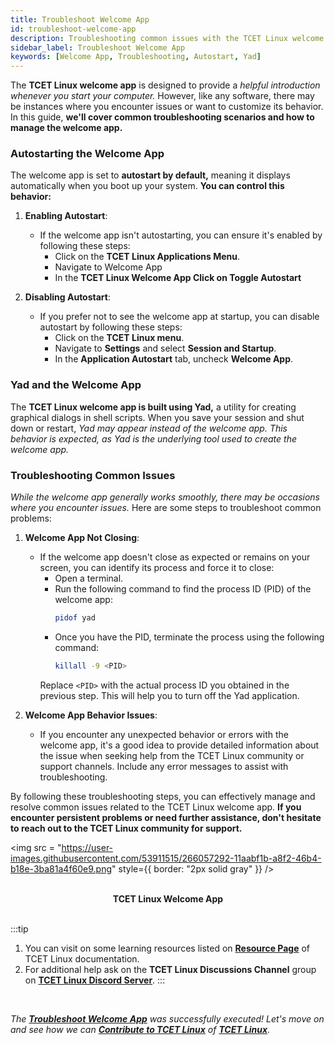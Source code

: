 ```yaml
---
title: Troubleshoot Welcome App
id: troubleshoot-welcome-app
description: Troubleshooting common issues with the TCET Linux welcome app.
sidebar_label: Troubleshoot Welcome App
keywords: [Welcome App, Troubleshooting, Autostart, Yad]
---
```


The **TCET Linux welcome app** is designed to provide a *helpful introduction whenever you start your computer.* However, like any software, there may be instances where you encounter issues or want to customize its behavior. In this guide, **we'll cover common troubleshooting scenarios and how to manage the welcome app.**

### Autostarting the Welcome App

The welcome app is set to **autostart by default,** meaning it displays automatically when you boot up your system. **You can control this behavior:**

1. **Enabling Autostart**:
   - If the welcome app isn't autostarting, you can ensure it's enabled by following these steps:
     - Click on the **TCET Linux Applications Menu**.
     - Navigate to Welcome App
     - In the **TCET Linux Welcome App Click on Toggle Autostart**

2. **Disabling Autostart**:
   - If you prefer not to see the welcome app at startup, you can disable autostart by following these steps:
     - Click on the **TCET Linux menu**.
     - Navigate to **Settings** and select **Session and Startup**.
     - In the **Application Autostart** tab, uncheck **Welcome App**.

### Yad and the Welcome App

The **TCET Linux welcome app is built using Yad,** a utility for creating graphical dialogs in shell scripts. When you save your session and shut down or restart, *Yad may appear instead of the welcome app. This behavior is expected, as Yad is the underlying tool used to create the welcome app.*

### Troubleshooting Common Issues

*While the welcome app generally works smoothly, there may be occasions where you encounter issues.* Here are some steps to troubleshoot common problems:

1. **Welcome App Not Closing**:
   - If the welcome app doesn't close as expected or remains on your screen, you can identify its process and force it to close:
     - Open a terminal.
     - Run the following command to find the process ID (PID) of the welcome app:
       ```bash
       pidof yad
       ```
     - Once you have the PID, terminate the process using the following command:
       ```bash
       killall -9 <PID>
       ```
     Replace `<PID>` with the actual process ID you obtained in the previous step. This will help you to turn off the Yad application.

2. **Welcome App Behavior Issues**:
   - If you encounter any unexpected behavior or errors with the welcome app, it's a good idea to provide detailed information about the issue when seeking help from the TCET Linux community or support channels. Include any error messages to assist with troubleshooting.

By following these troubleshooting steps, you can effectively manage and resolve common issues related to the TCET Linux welcome app. **If you encounter persistent problems or need further assistance, don't hesitate to reach out to the TCET Linux community for support.**



<img src = "https://user-images.githubusercontent.com/53911515/266057292-11aabf1b-a8f2-46b4-b18e-3ba81a4f60e9.png" style={{ border: "2px solid gray" }} />

<br />
<center><b><figcaption>TCET Linux Welcome App</figcaption></b></center>
<br />


:::tip
1. You can visit on some learning resources listed on **[Resource Page](/docs/projects/tcet-linux/resources.md)** of TCET Linux documentation.
2. For additional help ask on the **TCET Linux Discussions Channel** group on **[TCET Linux Discord Server](https://discord.gg/r7ZhAREg2M)**.
:::
<br />

_The [**Troubleshoot Welcome App**](troubleshoot-welcome-app) was successfully executed! Let's move on and see how we can [**Contribute to TCET Linux**](../../contribute-tcet-linux) of **[TCET Linux](https://linux.tcetmumbai.in/)**._